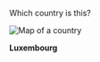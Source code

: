 Which country is this?

![Map of a country](images/EU-Luxembourg.svg)
<!--question-->
**Luxembourg**